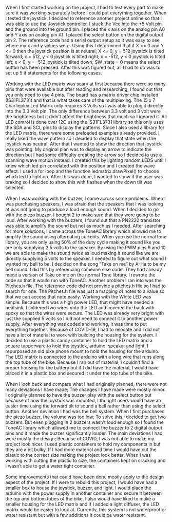 When I first started working on the project, I had to test every part to make sure it was
working separately before I could put everything together. When I tested the joystick, I decided
to reference another project online so that I was able to use the Joystick controller. I stuck the
Vcc into the +5 Volt pin and the ground into the ground pin. I placed the x axis on the analog pin
A0 and Y axis on analog pin A1. I placed the select button on the digital output pin 2. The
reference code had a serial output setup so it was easy to see where my x and y values were.
Using this I determined that if X <= 0 and Y <= 0 then the joystick position is at neutral; X <= 0,
y = 512 joystick is tilted forward; x = 512, y < 0 joystick is tilted right; x = -512, y < 0 joystick
is tilted left; x < 0, y = -512 joystick is tilted down; SW_state = 0 means the select button has
been pressed. After this was figured out, all I had to do was to set up 5 if statements for the
following cases.
<br><br>
Working with the LED matrix was scary at first because there were so many pins that
were available but after reading and researching, I found out that you only need to use 4 pins.
The board has a matrix driver chip installed (IS31FL3731) and that is what takes care of the
multiplexing. The 15 x 7 Charlieplex Led Matrix only requires 3 Volts so I was able to plug it
directly into the 3.3 Volt pin. The only difference between 3.3 volt and 3 volt were the brightness
but it didn't affect the brightness that much so I ignored it. All LED control is done over 12C
using the IS31FL3731 library so this only uses the SDA and SCL pins to display the patterns.
Since I also used a library for the LED matrix, there were some preloaded examples already
provided. I really liked the wave pattern so I decided to display that state when the joystick was
neutral. After that I wanted to show the direction that joystick was pointing. My original plan
was to display an arrow to indicate the direction but I had some difficulty creating the arrow so I
decided to use a scanning wave motion instead. I created this by lighting random LEDS until I
knew which led pin correlated with the position and I created the wave effect. I used a for loop
and the function ledmatrix.drawPixel() to choose which led to light up. After this was done, I
wanted to show if the user was braking so I decided to show this with flashes when the down tilt
was selected.
<br><br>
When I was working with the buzzer, I came across some problems. When I was
purchasing speakers, I was afraid that the speakers that I was looking at was not going to produce
a loud enough sound. When I decided to go with the piezo buzzer, I bought 2 to make sure that
they were going to be loud. After working with the buzzers, I found out that a PN2222 transistor
was able to amplify the sound but not as much as I needed. After searching for more solutions, I
came across the ToneAC library which allowed me to amplify the sound using alternating
currents. When you use the normal tone library, you are only using 50% of the duty cycle
making it sound like you are only supplying 2.5 volts to the speaker. By using the PWM pins 9
and 10 we are able to make the sound twice as loud making it sound like we are directly
supplying 5 volts to the speaker. I needed to figure out what sound I wanted my bell to be. I
decided on the song “Take on me” by A-Ha to be my bell sound. I did this by referencing
someone else code. They had already made a version of Take on me on the normal Tone library.
I rewrote the code so that it would run with ToneAC. Another problem I ran into was the
Pitches.h file. The reference code did not provide a pitches.h file so I had to search for one. The
Pitches.h file was just a mapping of notes to a value so that we can access that note easily.
Working with the White LED was simple. Because this was a high power LED, that
might have needed a heatsink, I soldered two wires onto the LED and covered the back with
epoxy so that the wires were secure. The LED was already very bright with just the supplied 5
volts so I did not need to connect it to another power supply.
After everything was coded and working, it was time to put everything together. Because
of COVID-19, I had to relocate and I did not have a lot of material to work with building the
housing for the system. I decided to use a plastic candy container to hold the LED matrix and a
square tupperware to hold the joystick, arduino, speaker and light. I repurposed an old bike
phone mount to hold the housing for the arduino. The LED matrix is connected to the arduino
with a long wire that runs along the top tube of the bike. Because I ran out of material, I couldn’t
find a proper housing for the battery but if I did have the material, I would have placed it in a
plastic box and secured it under the top tube of the bike.
<br><br>
When I look back and compare what I had originally planned, there were not many
deviations I have made; The changes I have made were mostly minor. I originally planned to
have the buzzer play with the select button but because of how the joystick was mounted, I
thought users would have an easier time using the forward tilt to sound a bell rather than using
the select button. Another deviation I had was the bell system. When I first purchased the piezo
buzzer, the volume was too low; To solve this I decided to get two buzzers. But even plugging in
2 buzzers wasn’t loud enough so I found the ToneAC library which allowed me to connect the
buzzer to 2 digital output pins and it made the buzzer significantly louder. The main deviations I
had were mostly the design; Because of COVID, I was not able to make my project look nicer. I
used plastic containers to hold my components in but they are a bit bulky. If I had more material
and time I would have cut the plastic to the correct size making the project look better. When I
was working with cutting the plastic to size, the containers kept on cracking and I wasn’t able to
get a water tight container.
<br><br>
Some improvements that could have been done mostly apply to the design aspect of the
project. If I were to rebuild this project, I would have had a smaller box to house the joystick,
buzzer, and light. I would place the arduino with the power supply in another container and
secure it between the top and bottom tubes of the bike. I also would have liked to make a smaller
housing for the LED matrix and if I added a light diffuser, the LED matrix would be easier to
look at. Currently, this system is not waterproof or water resistant but with a few additions it
could be water resistant.

